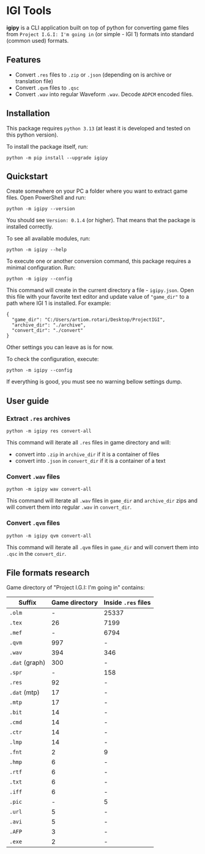 # IGI Tools

**igipy** is a CLI application built on top of python for converting game files from `Project I.G.I: I'm going in` (or simple - IGI 1) formats into standard (common used) formats.

## Features

- Convert `.res` files to `.zip` or `.json` (depending on is archive or translation file)
- Convert `.qvm` files to `.qsc`
- Convert `.wav` into regular Waveform `.wav`. Decode `ADPCM` encoded files.


## Installation

This package requires `python 3.13` (at least it is developed and tested on this python version).

To install the package itself, run:

```
python -m pip install --upgrade igipy
```

## Quickstart

Create somewhere on your PC a folder where you want to extract game files. Open PowerShell and run:

```
python -m igipy --version
```

You should see `Version: 0.1.4` (or higher). That means that the package is installed correctly.

To see all available modules, run:

```
python -m igipy --help
```

To execute one or another conversion command, this package requires a minimal configuration. Run:

```
python -m igipy --config
```

This command will create in the current directory a file - `igipy.json`. Open this file with your favorite text editor and update value of `"game_dir"` to a path where IGI 1 is installed. For example:

```
{
  "game_dir": "C:/Users/artiom.rotari/Desktop/ProjectIGI",
  "archive_dir": "./archive",
  "convert_dir": "./convert"
}
```

Other settings you can leave as is for now.

To check the configuration, execute:

```
python -m igipy --config
```

If everything is good, you must see no warning bellow settings dump.


## User guide

### Extract `.res` archives

```
python -m igipy res convert-all
```

This command will iterate all `.res` files in game directory and will:
- convert into `.zip` in `archive_dir` if it is a container of files
- convert into `.json` in `convert_dir` if it is a container of a text

### Convert `.wav` files

```
python -m igipy wav convert-all
```

This command will iterate all `.wav` files in `game_dir` and `archive_dir` zips and will convert them into regular `.wav` in `convert_dir`.

### Convert `.qvm` files

```
python -m igipy qvm convert-all
```

This command will iterate all `.qvm` files in `game_dir` and will convert them into `.qsc` in the `convert_dir`.


## File formats research

Game directory of "Project I.G.I: I'm going in" contains:

| Suffix         | Game directory | Inside `.res` files |
|----------------|----------------|---------------------|
| `.olm`         | -              | 25337               |
| `.tex`         | 26             | 7199                |
| `.mef`         | -              | 6794                |
| `.qvm`         | 997            | -                   |
| `.wav`         | 394            | 346                 |
| `.dat` (graph) | 300            | -                   |
| `.spr`         | -              | 158                 |
| `.res`         | 92             | -                   |
| `.dat` (mtp)   | 17             | -                   |
| `.mtp`         | 17             | -                   |
| `.bit`         | 14             | -                   |
| `.cmd`         | 14             | -                   |
| `.ctr`         | 14             | -                   |
| `.lmp`         | 14             | -                   |
| `.fnt`         | 2              | 9                   |
| `.hmp`         | 6              | -                   |
| `.rtf`         | 6              | -                   |
| `.txt`         | 6              | -                   |
| `.iff`         | 6              | -                   |
| `.pic`         | -              | 5                   |
| `.url`         | 5              | -                   |
| `.avi`         | 5              | -                   |
| `.AFP`         | 3              | -                   |
| `.exe`         | 2              | -                   |
